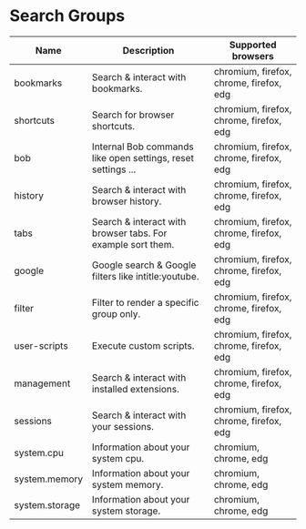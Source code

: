 # Search Groups

| Name | Description | Supported browsers |
| ---- | ----------- | ------------------ |
| bookmarks | Search & interact with bookmarks. | chromium, firefox, chrome, firefox, edg | 
| shortcuts | Search for browser shortcuts. | chromium, firefox, chrome, firefox, edg | 
| bob | Internal Bob commands like open settings, reset settings ... | chromium, firefox, chrome, firefox, edg | 
| history | Search & interact with browser history. | chromium, firefox, chrome, firefox, edg | 
| tabs | Search & interact with browser tabs. For example sort them. | chromium, firefox, chrome, firefox, edg | 
| google | Google search & Google filters like intitle:youtube. | chromium, firefox, chrome, firefox, edg | 
| filter | Filter to render a specific group only. | chromium, firefox, chrome, firefox, edg | 
| user-scripts | Execute custom scripts. | chromium, firefox, chrome, firefox, edg | 
| management | Search & interact with installed extensions. | chromium, firefox, chrome, firefox, edg | 
| sessions | Search & interact with your sessions. | chromium, firefox, chrome, firefox, edg | 
| system.cpu | Information about your system cpu. | chromium, chrome, edg | 
| system.memory | Information about your system memory. | chromium, chrome, edg | 
| system.storage | Information about your system storage. | chromium, chrome, edg | 
